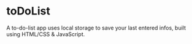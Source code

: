 # toDoList
A to-do-list app uses local storage to save your last entered infos, built using HTML/CSS &amp; JavaScript. 
